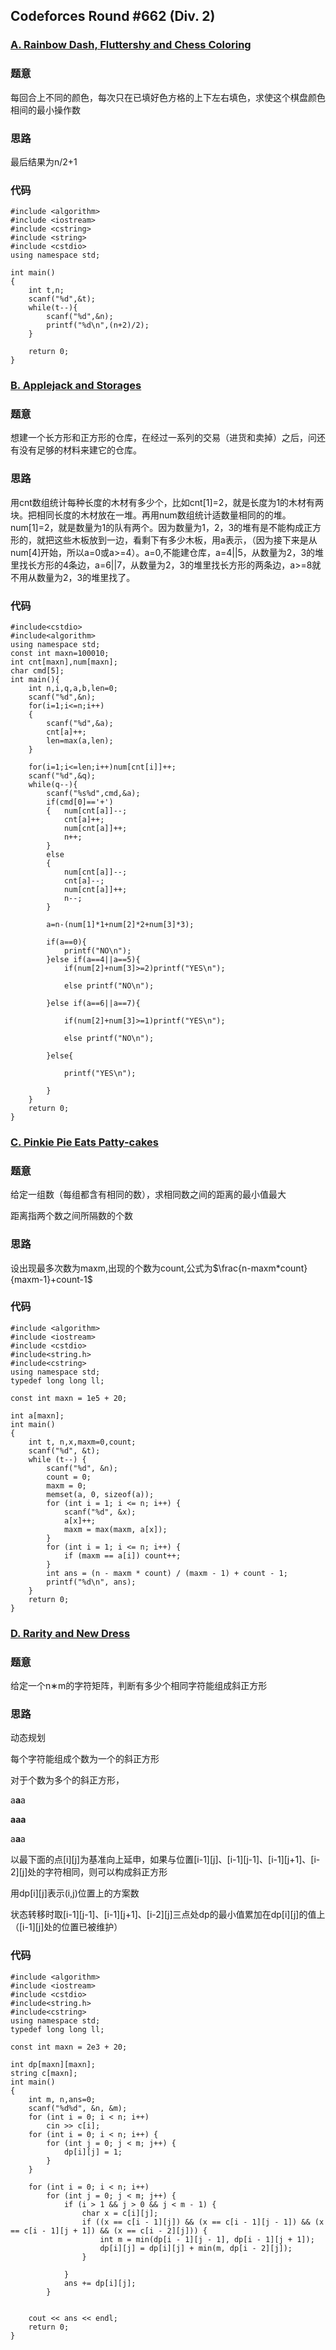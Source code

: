 ## **Codeforces Round #662 (Div. 2)**



### [A. Rainbow Dash, Fluttershy and Chess Coloring](http://codeforces.com/contest/1393/problem/A)


### **题意**  

每回合上不同的颜色，每次只在已填好色方格的上下左右填色，求使这个棋盘颜色相间的最小操作数

### **思路**  

最后结果为n/2+1


### **代码** 
```
#include <algorithm>
#include <iostream>
#include <cstring>
#include <string>
#include <cstdio>
using namespace std;

int main()
{
    int t,n;
    scanf("%d",&t);
    while(t--){
        scanf("%d",&n);
        printf("%d\n",(n+2)/2);
    }

	return 0;
}
```


### [B. Applejack and Storages](http://codeforces.com/contest/1393/problem/B)


### **题意**  
想建一个长方形和正方形的仓库，在经过一系列的交易（进货和卖掉）之后，问还有没有足够的材料来建它的仓库。  


### **思路**   
用cnt数组统计每种长度的木材有多少个，比如cnt[1]=2，就是长度为1的木材有两块。把相同长度的木材放在一堆。再用num数组统计适数量相同的的堆。num[1]=2，就是数量为1的队有两个。因为数量为1，2，3的堆有是不能构成正方形的，就把这些木板放到一边，看剩下有多少木板，用a表示，（因为接下来是从num[4]开始，所以a=0或a>=4）。a=0,不能建仓库，a=4||5，从数量为2，3的堆里找长方形的4条边，a=6||7，从数量为2，3的堆里找长方形的两条边，a>=8就不用从数量为2，3的堆里找了。


### **代码** 
```
#include<cstdio>
#include<algorithm>
using namespace std;
const int maxn=100010;
int cnt[maxn],num[maxn];
char cmd[5];
int main(){
	int n,i,q,a,b,len=0;
	scanf("%d",&n);
	for(i=1;i<=n;i++)
	{
		scanf("%d",&a);
		cnt[a]++;
		len=max(a,len);
	}
 
	for(i=1;i<=len;i++)num[cnt[i]]++;
	scanf("%d",&q);
	while(q--){
		scanf("%s%d",cmd,&a);
		if(cmd[0]=='+')
		{	num[cnt[a]]--;
			cnt[a]++;
			num[cnt[a]]++;
			n++;
		} 
		else 
		{
			num[cnt[a]]--;
			cnt[a]--;
			num[cnt[a]]++;
			n--;
		}
 
		a=n-(num[1]*1+num[2]*2+num[3]*3);
 
		if(a==0){
			printf("NO\n"); 
		}else if(a==4||a==5){
			if(num[2]+num[3]>=2)printf("YES\n");

			else printf("NO\n");
 
		}else if(a==6||a==7){
 
			if(num[2]+num[3]>=1)printf("YES\n");
 
			else printf("NO\n");
 
		}else{
 
			printf("YES\n");
 
		} 
	} 
	return 0;
}
```

### [C. Pinkie Pie Eats Patty-cakes](http://codeforces.com/contest/1393/problem/C)

### **题意** 
给定一组数（每组都含有相同的数），求相同数之间的距离的最小值最大

距离指两个数之间所隔数的个数

### **思路** 

设出现最多次数为maxm,出现的个数为count,公式为$\frac{n-maxm*count}{maxm-1}+count-1$

### **代码** 
```
#include <algorithm>
#include <iostream>
#include <cstdio>
#include<string.h>
#include<cstring>
using namespace std;
typedef long long ll;

const int maxn = 1e5 + 20;

int a[maxn];
int main()
{
    int t, n,x,maxm=0,count;
    scanf("%d", &t);
    while (t--) {
        scanf("%d", &n);
        count = 0;
        maxm = 0;
        memset(a, 0, sizeof(a));
        for (int i = 1; i <= n; i++) {
            scanf("%d", &x);
            a[x]++;
            maxm = max(maxm, a[x]);
        }
        for (int i = 1; i <= n; i++) {
            if (maxm == a[i]) count++;
        }
        int ans = (n - maxm * count) / (maxm - 1) + count - 1;
        printf("%d\n", ans);
    }
    return 0;
}
```

### [D. Rarity and New Dress](http://codeforces.com/contest/1393/problem/D)


### **题意** 

给定一个n∗m的字符矩阵，判断有多少个相同字符能组成斜正方形

### **思路** 
动态规划

每个字符能组成个数为一个的斜正方形

对于个数为多个的斜正方形，

a**a**a

**aaa**

a**a**a

以最下面的点[i][j]为基准向上延申，如果与位置[i-1][j]、[i-1][j-1]、[i-1][j+1]、[i-2][j]处的字符相同，则可以构成斜正方形

用dp[i][j]表示(i,j)位置上的方案数

状态转移时取[i-1][j-1]、[i-1][j+1]、[i-2][j]三点处dp的最小值累加在dp[i][j]的值上（[i-1][j]处的位置已被维护）


### **代码** 
```
#include <algorithm>
#include <iostream>
#include <cstdio>
#include<string.h>
#include<cstring>
using namespace std;
typedef long long ll;

const int maxn = 2e3 + 20;

int dp[maxn][maxn];
string c[maxn];
int main()
{
    int m, n,ans=0;
    scanf("%d%d", &n, &m);
    for (int i = 0; i < n; i++)
        cin >> c[i];
    for (int i = 0; i < n; i++) {
        for (int j = 0; j < m; j++) {
            dp[i][j] = 1;
        }
    }

    for (int i = 0; i < n; i++) 
        for (int j = 0; j < m; j++) {
            if (i > 1 && j > 0 && j < m - 1) {
                char x = c[i][j];
                if ((x == c[i - 1][j]) && (x == c[i - 1][j - 1]) && (x == c[i - 1][j + 1]) && (x == c[i - 2][j])) {
                    int m = min(dp[i - 1][j - 1], dp[i - 1][j + 1]);
                    dp[i][j] = dp[i][j] + min(m, dp[i - 2][j]);
                }

            }
            ans += dp[i][j];
        }
        
   
    cout << ans << endl;
    return 0;
}
```


